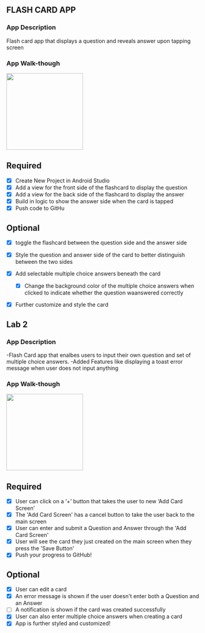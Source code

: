 ## FLASH CARD APP

### App Description
Flash card app that displays a question and reveals answer upon tapping screen

### App Walk-though

<img src="https://imgur.com/2ic4Es6.gif" width=200><br>


## Required
- [x] Create New Project in Android Studio
- [x] Add a view for the front side of the flashcard to display the question
- [x] Add a view for the back side of the flashcard to display the answer
- [x] Build in logic to show the answer side when the card is tapped
- [x] Push code to GitHu
## Optional
- [X] toggle the flashcard between the question side and the answer side
- [X] Style the question and answer side of the card to better distinguish between the two sides
- [X] Add selectable multiple choice answers beneath the card
   - [X] Change the background color of the multiple choice answers when clicked to indicate whether the question waanswered correctly
- [X] Further customize and style the card


## Lab 2

### App Description
-Flash Card app that enalbes users to input their own question and set of multiple choice answers.
-Added Features like displaying a toast error message when user does not input anything
### App Walk-though


<img src="https://i.imgur.com/NFOPArZ.gif" width=200><br>



## Required
- [X] User can click on a ‘+’ button that takes the user to new ‘Add Card Screen’
- [X] The 'Add Card Screen' has a cancel button to take the user back to the main screen
- [X] User can enter and submit a Question and Answer through the 'Add Card Screen'
- [X] User will see the card they just created on the main screen when they press the 'Save Button'
- [X] Push your progress to GitHub!

## Optional
- [X] User can edit a card
- [X] An error message is shown if the user doesn't enter both a Question and an Answer
- [ ] A notification is shown if the card was created successfully
- [X] User can also enter multiple choice answers when creating a card
- [X] App is further styled and customized!
